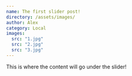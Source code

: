 ```yaml
---
name: The first slider post!
directory: /assets/images/
author: Alex
category: Local
images:
  src: "1.jpg"
  src: "2.jpg"
  src: "3.jpg"
---
```

This is where the content will go under the slider!
